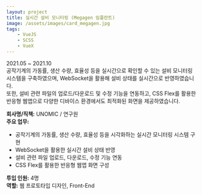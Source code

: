 ```yaml
---
layout: project
title: 실시간 설비 모니터링 (Megagen 임플란트)
image: /assets/images/card_megagen.jpg
tags:
    - VueJS
    - SCSS
    - VueX
---
```


2021.05 ~ 2021.10  
공작기계의 가동률, 생산 수량, 효율성 등을 실시간으로 확인할 수 있는 설비 모니터링 시스템을 구축하였으며, WebSocket을 활용해 설비 상태를 실시간으로 반영하였습니다.  
또한, 설비 관련 파일의 업로드/다운로드 및 수정 기능을 연동하고, CSS Flex를 활용한 반응형 웹앱으로 다양한 디바이스 환경에서도 최적화된 화면을 제공하였습니다.

**회사명/직책:** UNOMIC / 연구원  
**주요 업무:**

-   공작기계의 가동률, 생산 수량, 효율성 등을 시각화하는 실시간 모니터링 시스템 구현
-   WebSocket을 활용한 실시간 설비 상태 반영
-   설비 관련 파일 업로드, 다운로드, 수정 기능 연동
-   CSS Flex를 활용한 반응형 웹앱 화면 구성

**투입 인원:** 4명  
**역할:** 웹 프로토타입 디자인, Front-End

